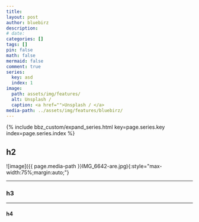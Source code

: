```yaml
---
title:
layout: post
author: bluebirz
description:
# date: 
categories: []
tags: []
pin: false
math: false
mermaid: false
comment: true
series:
  key: asd
  index: 1 
image:
  path: assets/img/features/
  alt: Unsplash / 
  caption: <a href="">Unsplash / </a>
media-path: ../assets/img/features/bluebirz/
---
```


{% include bbz_custom/expand_series.html key=page.series.key index=page.series.index %}

## h2

![image]({{ page.media-path  }}IMG_6642-are.jpg){:style="max-width:75%;margin:auto;"}

---

### h3

---

#### h4
